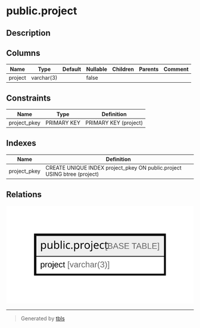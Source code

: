 # public.project

## Description

## Columns

| Name | Type | Default | Nullable | Children | Parents | Comment |
| ---- | ---- | ------- | -------- | -------- | ------- | ------- |
| project | varchar(3) |  | false |  |  |  |

## Constraints

| Name | Type | Definition |
| ---- | ---- | ---------- |
| project_pkey | PRIMARY KEY | PRIMARY KEY (project) |

## Indexes

| Name | Definition |
| ---- | ---------- |
| project_pkey | CREATE UNIQUE INDEX project_pkey ON public.project USING btree (project) |

## Relations

![er](public.project.svg)

---

> Generated by [tbls](https://github.com/k1LoW/tbls)
